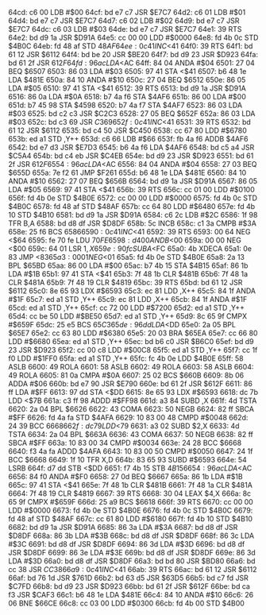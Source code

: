 64cd: c6 00        LDB    #$00
64cf: bd e7 c7     JSR    $E7C7
64d2: c6 01        LDB    #$01
64d4: bd e7 c7     JSR    $E7C7
64d7: c6 02        LDB    #$02
64d9: bd e7 c7     JSR    $E7C7
64dc: c6 03        LDB    #$03
64de: bd e7 c7     JSR    $E7C7
64e1: 39           RTS
64e2: bd d9 1a     JSR    $D91A
64e5: cc 00 00     LDD    #$0000
64e8: fd 4b 0c     STD    $4B0C
64eb: fd 48 af     STD    $48AF
64ee: 0c 41        INC    <$41
64f0: 39           RTS
64f1: bd 61 12     JSR    $6112
64f4: bd be 20     JSR    $BE20
64f7: bd d9 23     JSR    $D923
64fa: bd 61 2f     JSR    $612F
64fd: 96 ac        LDA    <$AC
64ff: 84 04        ANDA   #$04
6501: 27 04        BEQ    $6507
6503: 86 03        LDA    #$03
6505: 97 41        STA    <$41
6507: b6 48 1e     LDA    $481E
650a: 84 10        ANDA   #$10
650c: 27 04        BEQ    $6512
650e: 86 05        LDA    #$05
6510: 97 41        STA    <$41
6512: 39           RTS
6513: bd d9 1a     JSR    $D91A
6516: 86 0a        LDA    #$0A
6518: b7 4a f6     STA    $4AF6
651b: 86 00        LDA    #$00
651d: b7 45 98     STA    $4598
6520: b7 4a f7     STA    $4AF7
6523: 86 03        LDA    #$03
6525: bd c2 c3     JSR    $C2C3
6528: 27 05        BEQ    $652F
652a: 86 03        LDA    #$03
652c: bd c3 69     JSR    $C369
652f: 0c 41        INC    <$41
6531: 39           RTS
6532: bd 61 12     JSR    $6112
6535: bd c4 50     JSR    $C450
6538: cc 67 80     LDD    #$6780
653b: ed a1        STD    ,Y++
653d: c6 66        LDB    #$66
653f: fb 4a f6     ADDB   $4AF6
6542: bd e7 d3     JSR    $E7D3
6545: b6 4a f6     LDA    $4AF6
6548: bd c5 a4     JSR    $C5A4
654b: bd c4 eb     JSR    $C4EB
654e: bd d9 23     JSR    $D923
6551: bd 61 2f     JSR    $612F
6554: 96 ac        LDA    <$AC
6556: 84 04        ANDA   #$04
6558: 27 03        BEQ    $655D
655a: 7e f2 61     JMP    $F261
655d: b6 48 1e     LDA    $481E
6560: 84 10        ANDA   #$10
6562: 27 07        BEQ    $656B
6564: bd d9 1a     JSR    $D91A
6567: 86 05        LDA    #$05
6569: 97 41        STA    <$41
656b: 39           RTS
656c: cc 01 00     LDD    #$0100
656f: fd 4b 0e     STD    $4B0E
6572: cc 00 00     LDD    #$0000
6575: fd 4b 0c     STD    $4B0C
6578: fd 48 af     STD    $48AF
657b: cc 64 80     LDD    #$6480
657e: fd 4b 10     STD    $4B10
6581: bd d9 1a     JSR    $D91A
6584: c6 2c        LDB    #$2C
6586: 1f 98        TFR    B,A
6588: bd d8 df     JSR    $D8DF
658b: 5c           INCB
658c: c1 3a        CMPB   #$3A
658e: 25 f6        BCS    $6586
6590: 0c 41        INC    <$41
6592: 39           RTS
6593: 00 64        NEG    <$64
6595: fe 70 fe     LDU    $70FE
6598: d4 00        ANDB   <$00
659a: 00 00        NEG    <$00
659c: 64 01        LSR    $1,X
659e: 90 fc        SUBA   <$FC
65a0: 4b           XDECA
65a1: 0e 83        JMP    <$83
65a3: 00 01        NEG    <$01
65a5: fd 4b 0e     STD    $4B0E
65a8: 2a 13        BPL    $65BD
65aa: 86 00        LDA    #$00
65ac: b7 4b 15     STA    $4B15
65af: 86 1b        LDA    #$1B
65b1: 97 41        STA    <$41
65b3: 7f 48 1b     CLR    $481B
65b6: 7f 48 1a     CLR    $481A
65b9: 7f 48 19     CLR    $4819
65bc: 39           RTS
65bd: bd 61 12     JSR    $6112
65c0: 8e 65 93     LDX    #$6593
65c3: ec 81        LDD    ,X++
65c5: 84 1f        ANDA   #$1F
65c7: ed a1        STD    ,Y++
65c9: ec 81        LDD    ,X++
65cb: 84 1f        ANDA   #$1F
65cd: ed a1        STD    ,Y++
65cf: cc 72 00     LDD    #$7200
65d2: ed a1        STD    ,Y++
65d4: cc be 50     LDD    #$BE50
65d7: ed a1        STD    ,Y++
65d9: 8c 65 9f     CMPX   #$659F
65dc: 25 e5        BCS    $65C3
65de: 96 dd        LDA    <$DD
65e0: 2a 05        BPL    $65E7
65e2: cc 63 80     LDD    #$6380
65e5: 20 03        BRA    $65EA
65e7: cc 66 80     LDD    #$6680
65ea: ed a1        STD    ,Y++
65ec: bd b6 c0     JSR    $B6C0
65ef: bd d9 23     JSR    $D923
65f2: cc 00 c8     LDD    #$00C8
65f5: ed a1        STD    ,Y++
65f7: cc 1f f0     LDD    #$1FF0
65fa: ed a1        STD    ,Y++
65fc: fc 4b 0e     LDD    $4B0E
65ff: 58           ASLB
6600: 49           ROLA
6601: 58           ASLB
6602: 49           ROLA
6603: 58           ASLB
6604: 49           ROLA
6605: 81 0a        CMPA   #$0A
6607: 25 02        BCS    $660B
6609: 8b 06        ADDA   #$06
660b: bd e7 90     JSR    $E790
660e: bd 61 2f     JSR    $612F
6611: 86 ff        LDA    #$FF
6613: 97 dd        STA    <$DD
6615: 8e 65 93     LDX    #$6593
6618: dc 7b        LDD    <$7B
661a: c3 ff 98     ADDD   #$FF98
661d: a3 84        SUBD   ,X
661f: 4d           TSTA
6620: 2a 04        BPL    $6626
6622: 43           COMA
6623: 50           NEGB
6624: 82 ff        SBCA   #$FF
6626: fd 4a fa     STD    $4AFA
6629: 10 83 00 48  CMPD   #$0048
662d: 24 39        BCC    $6668
662f: dc 79        LDD    <$79
6631: a3 02        SUBD   $2,X
6633: 4d           TSTA
6634: 2a 04        BPL    $663A
6636: 43           COMA
6637: 50           NEGB
6638: 82 ff        SBCA   #$FF
663a: 10 83 00 34  CMPD   #$0034
663e: 24 28        BCC    $6668
6640: f3 4a fa     ADDD   $4AFA
6643: 10 83 00 50  CMPD   #$0050
6647: 24 1f        BCC    $6668
6649: 1f 10        TFR    X,D
664b: 83 65 93     SUBD   #$6593
664e: 54           LSRB
664f: d7 dd        STB    <$DD
6651: f7 4b 15     STB    $4B15
6654: 96 ac        LDA    <$AC
6656: 84 f0        ANDA   #$F0
6658: 27 0d        BEQ    $6667
665a: 86 1b        LDA    #$1B
665c: 97 41        STA    <$41
665e: 7f 48 1b     CLR    $481B
6661: 7f 48 1a     CLR    $481A
6664: 7f 48 19     CLR    $4819
6667: 39           RTS
6668: 30 04        LEAX   $4,X
666a: 8c 65 9f     CMPX   #$659F
666d: 25 a9        BCS    $6618
666f: 39           RTS
6670: cc 00 00     LDD    #$0000
6673: fd 4b 0e     STD    $4B0E
6676: fd 4b 0c     STD    $4B0C
6679: fd 48 af     STD    $48AF
667c: cc 61 80     LDD    #$6180
667f: fd 4b 10     STD    $4B10
6682: bd d9 1a     JSR    $D91A
6685: 86 3a        LDA    #$3A
6687: bd d8 df     JSR    $D8DF
668a: 86 3b        LDA    #$3B
668c: bd d8 df     JSR    $D8DF
668f: 86 3c        LDA    #$3C
6691: bd d8 df     JSR    $D8DF
6694: 86 3d        LDA    #$3D
6696: bd d8 df     JSR    $D8DF
6699: 86 3e        LDA    #$3E
669b: bd d8 df     JSR    $D8DF
669e: 86 3d        LDA    #$3D
66a0: bd d8 df     JSR    $D8DF
66a3: bd bd 80     JSR    $BD80
66a6: bd cc 38     JSR    $CC38
66a9: 0c 41        INC    <$41
66ab: 39           RTS
66ac: bd 61 12     JSR    $6112
66af: bd 76 1d     JSR    $761D
66b2: bd 63 d5     JSR    $63D5
66b5: bd c7 fd     JSR    $C7FD
66b8: bd d9 23     JSR    $D923
66bb: bd 61 2f     JSR    $612F
66be: bd ca f3     JSR    $CAF3
66c1: b6 48 1e     LDA    $481E
66c4: 84 10        ANDA   #$10
66c6: 26 06        BNE    $66CE
66c8: cc 03 00     LDD    #$0300
66cb: fd 4b 00     STD    $4B00

